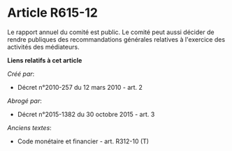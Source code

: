 # Article R615-12

Le rapport annuel du comité est public. Le comité peut aussi décider de rendre publiques des recommandations générales
relatives à l'exercice des activités des médiateurs.

**Liens relatifs à cet article**

_Créé par_:

  - Décret n°2010-257 du 12 mars 2010 - art. 2

_Abrogé par_:

  - Décret n°2015-1382 du 30 octobre 2015 - art. 3

_Anciens textes_:

  - Code monétaire et financier - art. R312-10 (T)
